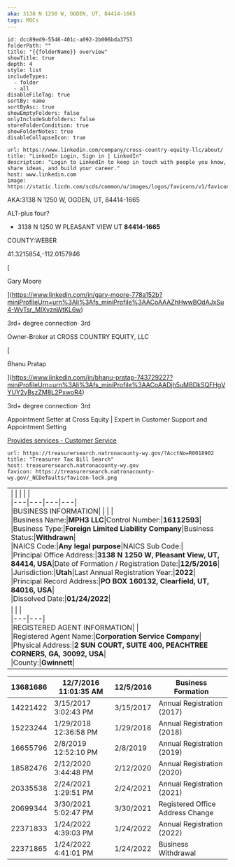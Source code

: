 ```yaml
---
aka: 3138 N 1250 W, OGDEN, UT, 84414-1665
tags: MOCs
---
```

```folder-overview
id: dcc89ed9-5546-401c-a092-2b006bda3753
folderPath: ""
title: "{{folderName}} overview"
showTitle: true
depth: 4
style: list
includeTypes:
  - folder
  - all
disableFileTag: true
sortBy: name
sortByAsc: true
showEmptyFolders: false
onlyIncludeSubfolders: false
storeFolderCondition: true
showFolderNotes: true
disableCollapseIcon: true
```


```cardlink
url: https://www.linkedin.com/company/cross-country-equity-llc/about/
title: "LinkedIn Login, Sign in | LinkedIn"
description: "Login to LinkedIn to keep in touch with people you know, share ideas, and build your career."
host: www.linkedin.com
image: https://static.licdn.com/scds/common/u/images/logos/favicons/v1/favicon.ico
```

AKA:3138 N 1250 W, OGDEN, UT, 84414-1665



ALT-plus four?
- 3138 N 1250 W
PLEASANT VIEW UT **84414-1665**

COUNTY:WEBER


41.3215854,-112.0157946


[

Gary Moore

](https://www.linkedin.com/in/gary-moore-778a152b?miniProfileUrn=urn%3Ali%3Afs_miniProfile%3AACoAAAZhHwwBOdAJxSu4-WyTsr_MlXvznWtKL6w)

3rd+ degree connection· 3rd

Owner-Broker at CROSS COUNTRY EQUITY, LLC

[

Bhanu Pratap

](https://www.linkedin.com/in/bhanu-pratap-743729227?miniProfileUrn=urn%3Ali%3Afs_miniProfile%3AACoAADjh5uMBDkSQFHgVYUY2yBszZM8L2PxwoR4)

3rd+ degree connection· 3rd

Appointment Setter at Cross Equity | Expert in Customer Support and Appointment Setting

[Provides services - Customer Service](https://www.linkedin.com/in/ACoAADjh5uMBDkSQFHgVYUY2yBszZM8L2PxwoR4?miniProfileUrn=urn%3Ali%3Afs_miniProfile%3AACoAADjh5uMBDkSQFHgVYUY2yBszZM8L2PxwoR4)

```cardlink
url: https://treasurersearch.natronacounty-wy.gov/?AcctNo=R0018902
title: "Treasurer Tax Bill Search"
host: treasurersearch.natronacounty-wy.gov
favicon: https://treasurersearch.natronacounty-wy.gov/_NCDefaults/favicon-lock.png
```

|   |
|---|
|\|   \|   \|   \|   \|<br>\|---\|---\|---\|---\|<br>\|BUSINESS INFORMATION\|   \|   \|   \|<br>\|Business Name:\|**MPH3 LLC**\|Control Number:\|**16112593**\|<br>\|Business Type:\|**Foreign Limited Liability Company**\|Business Status:\|**Withdrawn**\|<br>\|NAICS Code:\|**Any legal purpose**\|NAICS Sub Code:\|<br>\|Principal Office Address:\|**3138 N 1250 W, Pleasant View, UT, 84414, USA**\|Date of Formation / Registration Date:\|**12/5/2016**\|<br>\|Jurisdiction:\|**Utah**\|Last Annual Registration Year:\|**2022**\|<br>\|Principal Record Address:\|**PO BOX 160132, Clearfield, UT, 84016, USA**\|<br>\|Dissolved Date:\|**01/24/2022**\||
|\|   \|   \|<br>\|---\|---\|<br>\|REGISTERED AGENT INFORMATION\|   \|<br>\|Registered Agent Name:\|**Corporation Service Company**\|<br>\|Physical Address:\|**2 SUN COURT, SUITE 400, PEACHTREE CORNERS, GA, 30092, USA**\|<br>\|County:\|**Gwinnett**\||

| 13681686 | 12/7/2016 11:01:35 AM | 12/5/2016 | Business Formation               |
|----------|-----------------------|-----------|----------------------------------|
| 14221422 | 3/15/2017 3:02:43 PM  | 3/15/2017 | Annual Registration (2017)       |
| 15223244 | 1/29/2018 12:36:58 PM | 1/29/2018 | Annual Registration (2018)       |
| 16655796 | 2/8/2019 12:52:10 PM  | 2/8/2019  | Annual Registration (2019)       |
| 18582476 | 2/12/2020 3:44:48 PM  | 2/12/2020 | Annual Registration (2020)       |
| 20335538 | 2/24/2021 1:29:51 PM  | 2/24/2021 | Annual Registration (2021)       |
| 20699344 | 3/30/2021 5:02:47 PM  | 3/30/2021 | Registered Office Address Change |
| 22371833 | 1/24/2022 4:39:03 PM  | 1/24/2022 | Annual Registration (2022)       |
| 22371865 | 1/24/2022 4:41:01 PM  | 1/24/2022 | Business Withdrawal              |